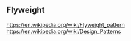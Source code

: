 Flyweight
---------

https://en.wikipedia.org/wiki/Flyweight_pattern  
https://en.wikipedia.org/wiki/Design_Patterns
